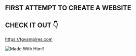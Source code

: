 
## FIRST ATTEMPT TO CREATE A WEBSITE 

## CHECK IT OUT 👇

https://tgvampires.com


![Made With Html!](https://badgen.net/badge/%20MADE-WITH%20/HTML/red)
